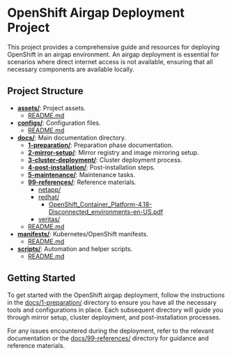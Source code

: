 # OpenShift Airgap Deployment Project

This project provides a comprehensive guide and resources for deploying OpenShift in an airgap environment. An airgap deployment is essential for scenarios where direct internet access is not available, ensuring that all necessary components are available locally.

## Project Structure

- **[assets/](assets/)**: Project assets.
  - [README.md](assets/README.md)
- **[configs/](configs/)**: Configuration files.
  - [README.md](configs/README.md)
- **[docs/](docs/)**: Main documentation directory.
  - **[1-preparation/](docs/1-preparation/)**: Preparation phase documentation.
  - **[2-mirror-setup/](docs/2-mirror-setup/)**: Mirror registry and image mirroring setup.
  - **[3-cluster-deployment/](docs/3-cluster-deployment/)**: Cluster deployment process.
  - **[4-post-installation/](docs/4-post-installation/)**: Post-installation steps.
  - **[5-maintenance/](docs/5-maintenance/)**: Maintenance tasks.
  - **[99-references/](docs/99-references/)**: Reference materials.
    - [netapp/](docs/99-references/netapp/)
    - [redhat/](docs/99-references/redhat/)
      - [OpenShift_Container_Platform-4.18-Disconnected_environments-en-US.pdf](docs/99-references/redhat/OpenShift_Container_Platform-4.18-Disconnected_environments-en-US.pdf)
    - [veritas/](docs/99-references/veritas/)
  - [README.md](docs/README.md)
- **[manifests/](manifests/)**: Kubernetes/OpenShift manifests.
  - [README.md](manifests/README.md)
- **[scripts/](scripts/)**: Automation and helper scripts.
  - [README.md](scripts/README.md)

## Getting Started

To get started with the OpenShift airgap deployment, follow the instructions in the [docs/1-preparation/](docs/1-preparation/) directory to ensure you have all the necessary tools and configurations in place. Each subsequent directory will guide you through mirror setup, cluster deployment, and post-installation processes.

For any issues encountered during the deployment, refer to the relevant documentation or the [docs/99-references/](docs/99-references/) directory for guidance and reference materials.